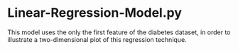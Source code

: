 # Linear-Regression-Model.py
This model uses the only the first feature of the diabetes dataset, in order to illustrate a two-dimensional plot of this regression technique.
